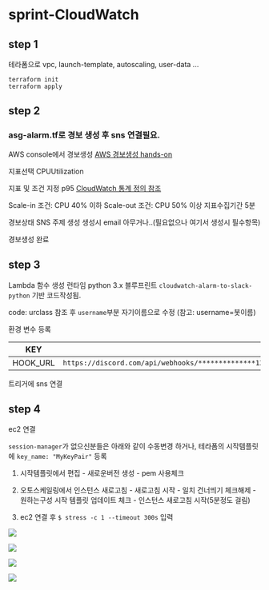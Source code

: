 # sprint-CloudWatch

## step 1

테라폼으로 vpc, launch-template, autoscaling, user-data ...
```
terraform init
terraform apply
```
## step 2
### asg-alarm.tf로 경보 생성 후 sns 연결필요.

AWS console에서 경보생성
[AWS 경보생성 hands-on](https://docs.aws.amazon.com/ko_kr/AmazonCloudWatch/latest/monitoring/US_AlarmAtThresholdEC2.html)

지표선택 CPUUtilization

지표 및 조건 지정 p95
[CloudWatch 통계 정의 참조](https://docs.aws.amazon.com/AmazonCloudWatch/latest/monitoring/Statistics-definitions.html)

Scale-in 조건: CPU 40% 이하
Scale-out 조건: CPU 50% 이상
지표수집기간 5분

경보상태 SNS 주제 생성
생성시 email 아무거나..(필요없으나 여기서 생성시 필수항목)

경보생성 완료

## step 3
Lambda 함수 생성
런타임 python 3.x
블루프린트 `cloudwatch-alarm-to-slack-python` 기반 코드작성됨.

code: urclass 참조 후 `username`부분 자기이름으로 수정 (참고: username=봇이름)

환경 변수 등록

KEY | VALUE
:-:|:-:
HOOK_URL | `https://discord.com/api/webhooks/**************1336/o9yLba95y4asEZywwhZYTqH_RvSUFSV1BPlUjq57ydboPc60xDhJ2lZ28xwNdAwQBYPg`


트리거에 sns 연결

## step 4

ec2 연결 

`session-manager`가 없으신분들은 아래와 같이 수동변경 하거나, 테라폼의 시작템플릿에 `key_name: "MyKeyPair"` 등록

1. 시작템플릿에서 편집 - 새로운버전 생성 - pem 사용체크

2. 오토스케일링에서 인스턴스 새로고침 - 새로고침 시작 - 일치 건너띄기 체크해제 - 원하는구성 시작 템플릿 업데이트 체크 - 인스턴스 새로고침 시작(5분정도 걸림)

3. ec2 연결 후 `$ stress -c 1 --timeout 300s` 입력

![](https://velog.velcdn.com/images/jm1225/post/447d1df1-ac5a-4838-9fda-744b75f026d8/image.png)

![](https://velog.velcdn.com/images/jm1225/post/18859bbc-ab92-413a-8349-33a8aa7422dd/image.png)

![](https://velog.velcdn.com/images/jm1225/post/268b76e5-7fd9-4363-916d-8782ae7caeca/image.png)

![](https://velog.velcdn.com/images/jm1225/post/e4aac2b1-cea0-465e-be0b-b466cc3b4105/image.png)
